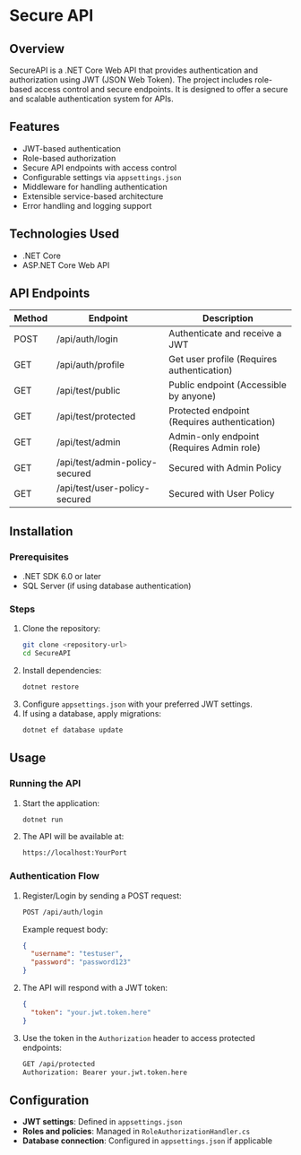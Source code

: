 # Secure API

## Overview
SecureAPI is a .NET Core Web API that provides authentication and authorization using JWT (JSON Web Token). The project includes role-based access control and secure endpoints. It is designed to offer a secure and scalable authentication system for APIs.

## Features
- JWT-based authentication
- Role-based authorization
- Secure API endpoints with access control
- Configurable settings via `appsettings.json`
- Middleware for handling authentication
- Extensible service-based architecture
- Error handling and logging support

## Technologies Used
- .NET Core
- ASP.NET Core Web API

## API Endpoints
| Method | Endpoint                          | Description                                  |
|--------|----------------------------------|----------------------------------------------|
| POST   | /api/auth/login                 | Authenticate and receive a JWT               |
| GET    | /api/auth/profile               | Get user profile (Requires authentication)  |
| GET    | /api/test/public                | Public endpoint (Accessible by anyone)      |
| GET    | /api/test/protected             | Protected endpoint (Requires authentication)|
| GET    | /api/test/admin                 | Admin-only endpoint (Requires Admin role)   |
| GET    | /api/test/admin-policy-secured  | Secured with Admin Policy                   |
| GET    | /api/test/user-policy-secured   | Secured with User Policy                    |

## Installation
### Prerequisites
- .NET SDK 6.0 or later
- SQL Server (if using database authentication)

### Steps
1. Clone the repository:
   ```sh
   git clone <repository-url>
   cd SecureAPI
   ```
2. Install dependencies:
   ```sh
   dotnet restore
   ```
3. Configure `appsettings.json` with your preferred JWT settings.
4. If using a database, apply migrations:
   ```sh
   dotnet ef database update
   ```

## Usage
### Running the API
1. Start the application:
   ```sh
   dotnet run
   ```
2. The API will be available at:
   ```sh
   https://localhost:YourPort
   ```

### Authentication Flow
1. Register/Login by sending a POST request:
   ```sh
   POST /api/auth/login
   ```
   Example request body:
   ```json
   {
     "username": "testuser",
     "password": "password123"
   }
   ```
2. The API will respond with a JWT token:
   ```json
   {
     "token": "your.jwt.token.here"
   }
   ```
3. Use the token in the `Authorization` header to access protected endpoints:
   ```sh
   GET /api/protected
   Authorization: Bearer your.jwt.token.here
   ```

## Configuration
- **JWT settings**: Defined in `appsettings.json`
- **Roles and policies**: Managed in `RoleAuthorizationHandler.cs`
- **Database connection**: Configured in `appsettings.json` if applicable

